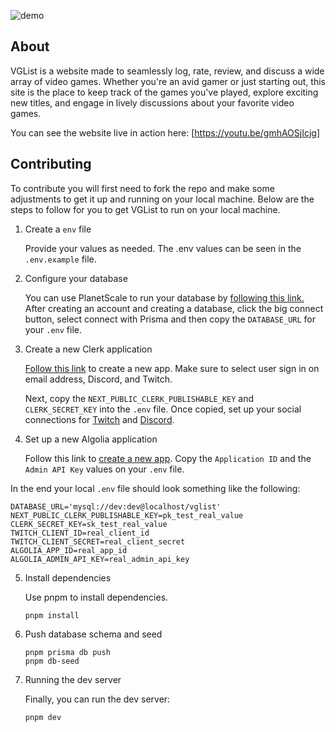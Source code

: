 ![demo](https://media.discordapp.net/attachments/1106206570091663410/1163612175890395246/demo-2.png?ex=65403549&is=652dc049&hm=d914d2fcfc73bae1dd7cbc8c137189a318f3a738b8c80581df9bb830bebfffa0&=&width=954&height=537)

## About

VGList is a website made to seamlessly log, rate, review, and discuss a wide array of video games. Whether you're an avid gamer or just starting out, this site is the place to keep track of the games you've played, explore exciting new titles, and engage in lively discussions about your favorite video games.

You can see the website live in action here: [https://youtu.be/gmhAOSjIcjg]

## Contributing

To contribute you will first need to fork the repo and make some adjustments to get it up and running on your local machine. Below are the steps to follow for you to get VGList to run on your local machine.

1. Create a `env` file

   Provide your values as needed. The .env values can be seen in the `.env.example` file.

2. Configure your database

   You can use PlanetScale to run your database by [following this link.](https://planetscale.com/docs/tutorials/planetscale-quick-start-guide) After creating an account and creating a database, click the big connect button, select connect with Prisma and then copy the `DATABASE_URL` for your `.env` file.

3. Create a new Clerk application

   [Follow this link](https://clerk.com/docs/quickstarts/setup-clerk) to create a new app. Make sure to select user sign in on email address, Discord, and Twitch.

   Next, copy the `NEXT_PUBLIC_CLERK_PUBLISHABLE_KEY` and `CLERK_SECRET_KEY` into the `.env` file. Once copied, set up your social connections for [Twitch](https://clerk.com/docs/authentication/social-connections/twitch) and [Discord](https://clerk.com/docs/authentication/social-connections/discord).

4. Set up a new Algolia application

   Follow this link to [create a new app](https://dashboard.algolia.com/users/sign_in). Copy the `Application ID` and the `Admin API Key` values on your `.env` file.

In the end your local `.env` file should look something like the following:

```
DATABASE_URL='mysql://dev:dev@localhost/vglist'
NEXT_PUBLIC_CLERK_PUBLISHABLE_KEY=pk_test_real_value
CLERK_SECRET_KEY=sk_test_real_value
TWITCH_CLIENT_ID=real_client_id
TWITCH_CLIENT_SECRET=real_client_secret
ALGOLIA_APP_ID=real_app_id
ALGOLIA_ADMIN_API_KEY=real_admin_api_key
```

5. Install dependencies

   Use pnpm to install dependencies.

   ```
   pnpm install
   ```

6. Push database schema and seed

   ```
   pnpm prisma db push
   pnpm db-seed
   ```

7. Running the dev server

   Finally, you can run the dev server:

   ```
   pnpm dev
   ```
